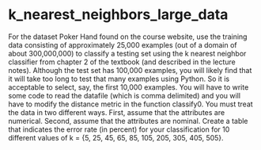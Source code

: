 # k_nearest_neighbors_large_data
For the dataset Poker Hand found on the course website, use the training data consisting of approximately 25,000 examples (out of a domain of about 300,000,000) to classify a testing set using the k nearest neighbor classifier from chapter 2 of the textbook (and described in the lecture notes). Although the test set has 100,000 examples, you will likely find that it will take too long to test that many examples using Python. So it is acceptable to select, say, the first 10,000 examples. You will have to write some code to read the datafile (which is comma delimited) and you will have to modify the distance metric in the function classify0. You must treat the data in two different ways. First, assume that the attributes are numerical. Second, assume that the attributes are nominal. Create a table that indicates the error rate (in percent) for your classification for 10 different values of k = {5, 25, 45, 65, 85, 105, 205, 305, 405, 505}.
